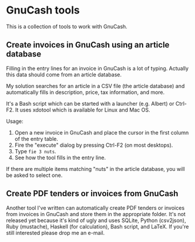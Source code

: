 GnuCash tools
=============

This is a collection of tools to work with GnuCash.

Create invoices in GnuCash using an article database
----------------------------------------------------

Filling in the entry lines for an invoice in GnuCash is a lot of typing.
Actually this data should come from an article database.

My solution searches for an article in a CSV file (the article database) and automatically fills in description, price, tax information, and more.

It's a Bash script which can be started with a launcher (e.g. Albert) or Ctrl-F2.
It uses xdotool which is available for Linux and Mac OS.

Usage:

1. Open a new invoice in GnuCash and place the cursor in the first column of the entry table.
2. Fire the "execute" dialog by pressing Ctrl-F2 (on most desktops).
3. Type `fie 3 nuts`.
4. See how the tool fills in the entry line.

If there are multiple items matching "nuts" in the article database, you will be asked to select one.


Create PDF tenders or invoices from GnuCash
-------------------------------------------

Another tool I've written can automatically create PDF tenders or invoices from invoices in GnuCash and store them in the appropriate folder.
It's not released yet because it's kind of ugly and uses SQLite, Python (csv2json), Ruby (mustache), Haskell (for calculation), Bash script, and LaTeX.
If you're still interested please drop me an e-mail.
